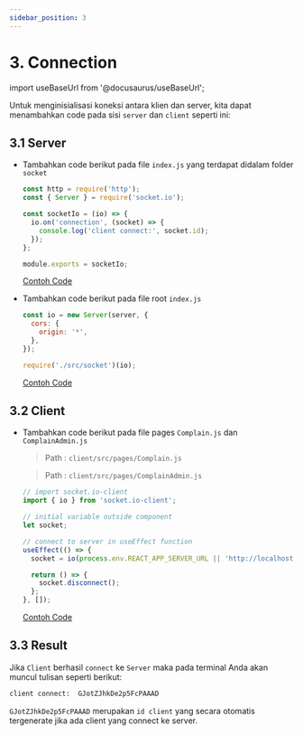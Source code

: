 ```yaml
---
sidebar_position: 3
---
```


# 3. Connection

import useBaseUrl from '@docusaurus/useBaseUrl';

Untuk menginisialisasi koneksi antara klien dan server, kita dapat menambahkan code pada sisi `server` dan `client` seperti ini:

## 3.1 Server

- Tambahkan code berikut pada file `index.js` yang terdapat didalam folder `socket`

  ```js {1-2,4-8,10} title=server/src/socket/index.js
  const http = require('http');
  const { Server } = require('socket.io');

  const socketIo = (io) => {
    io.on('connection', (socket) => {
      console.log('client connect:', socket.id);
    });
  };

  module.exports = socketIo;
  ```

  <a class="btn-example-code" href="https://github.com/demo-dumbways/ebook-code-results-stage-2-socket-io/blob/2.socket.io-connection/server/src/socket/index.js">
    Contoh Code
    </a>

- Tambahkan code berikut pada file root `index.js`

  ```js {1-5,7} title=server/index.js
  const io = new Server(server, {
    cors: {
      origin: '*',
    },
  });

  require('./src/socket')(io);
  ```

  <a class="btn-example-code" href="https://github.com/demo-dumbways/ebook-code-results-stage-2-socket-io/blob/2.socket.io-connection/server/index.js">
    Contoh Code
    </a>

## 3.2 Client

- Tambahkan code berikut pada file pages `Complain.js` dan `ComplainAdmin.js`

  > Path : `client/src/pages/Complain.js`

  > Path : `client/src/pages/ComplainAdmin.js`

  ```js
  // import socket.io-client
  import { io } from 'socket.io-client';
  ```

  ```js
  // initial variable outside component
  let socket;
  ```

  ```js
  // connect to server in useEffect function
  useEffect(() => {
    socket = io(process.env.REACT_APP_SERVER_URL || 'http://localhost:5000');

    return () => {
      socket.disconnect();
    };
  }, []);
  ```

   <a class="btn-example-code" href="https://github.com/demo-dumbways/ebook-code-results-stage-2-socket-io/blob/2.socket.io-connection/client/src/pages/Complain.js">
    Contoh Code
    </a>

## 3.3 Result

Jika `Client` berhasil `connect` ke `Server` maka pada terminal Anda akan muncul tulisan seperti berikut:

```bash
client connect:  GJotZJhkDe2p5FcPAAAD
```

`GJotZJhkDe2p5FcPAAAD` merupakan `id client` yang secara otomatis tergenerate jika ada client yang connect ke server.
